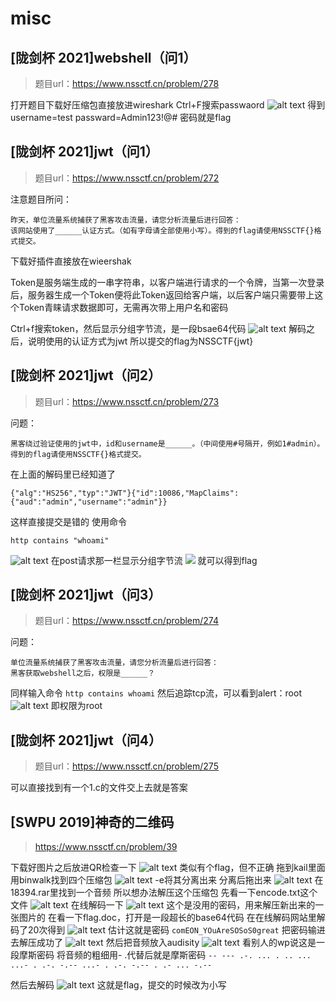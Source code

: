 # misc
## [陇剑杯 2021]webshell（问1）
>题目url：https://www.nssctf.cn/problem/278

打开题目下载好压缩包直接放进wireshark
Ctrl+F搜索passwaord
![alt text](image.png)
得到username=test
    passward=Admin123!@#
密码就是flag
## [陇剑杯 2021]jwt（问1）
> 题目url：https://www.nssctf.cn/problem/272

注意题目所问：
```
昨天，单位流量系统捕获了黑客攻击流量，请您分析流量后进行回答：
该网站使用了______认证方式。（如有字母请全部使用小写）。得到的flag请使用NSSCTF{}格式提交。
```

下载好插件直接放在wieershak

Token是服务端生成的一串字符串，以客户端进行请求的一个令牌，当第一次登录后，服务器生成一个Token便将此Token返回给客户端，以后客户端只需要带上这个Token青睐请求数据即可，无需再次带上用户名和密码

Ctrl+f搜索token，然后显示分组字节流，是一段bsae64代码
![alt text](image-1.png)
解码之后，说明使用的认证方式为jwt
所以提交的flag为NSSCTF{jwt}


## [陇剑杯 2021]jwt（问2）
>题目url：https://www.nssctf.cn/problem/273


问题：
```
黑客绕过验证使用的jwt中，id和username是______。（中间使用#号隔开，例如1#admin）。得到的flag请使用NSSCTF{}格式提交。
```

在上面的解码里已经知道了
```
{"alg":"HS256","typ":"JWT"}{"id":10086,"MapClaims":{"aud":"admin","username":"admin"}}
```
这样直接提交是错的
使用命令
```
http contains "whoami"
```
![alt text](image-2.png)
在post请求那一栏显示分组字节流
![](image-4.png)
就可以得到flag


## [陇剑杯 2021]jwt（问3）
>题目url：https://www.nssctf.cn/problem/274

问题：
```
单位流量系统捕获了黑客攻击流量，请您分析流量后进行回答：
黑客获取webshell之后，权限是______？
```
同样输入命令 
`
http contains whoami
`
然后追踪tcp流，可以看到alert：root
![alt text](image-5.png)
即权限为root

## [陇剑杯 2021]jwt（问4）
>题目url：https://www.nssctf.cn/problem/275

可以直接找到有一个1.c的文件交上去就是答案

## [SWPU 2019]神奇的二维码
>https://www.nssctf.cn/problem/39

下载好图片之后放进QR检查一下
![alt text](image-6.png)
类似有个flag，但不正确
拖到kail里面用binwalk找到四个压缩包
![alt text](image-7.png)
-e将其分离出来
分离后拖出来
![alt text](image-8.png)
在18394.rar里找到一个音频
所以想办法解压这个压缩包
先看一下encode.txt这个文件
![alt text](image-9.png)
在线解码一下
![alt text](image-10.png)
这个是没用的密码，用来解压新出来的一张图片的
在看一下flag.doc，打开是一段超长的base64代码
在在线解码网站里解码了20次得到
![alt text](image-11.png)
估计这就是密码
`
comEON_YOuAreSOSoS0great
`
把密码输进去解压成功了
![alt text](image-12.png)
然后把音频放入audisity
![alt text](image-13.png)
看别人的wp说这是一段摩斯密码
将音频的粗细用- .代替后就是摩斯密码
`
-- --- .-. ... . .. ... ...- . .-. -.-- ...- . .-. -.-- . .- ... -.--
`

然后去解码
![alt text](image-14.png)
这就是flag，提交的时候改为小写